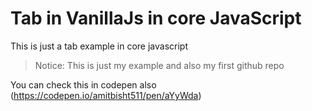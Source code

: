 # Tab in VanillaJs in core JavaScript

This is just a tab example in core javascript

>Notice:  This  is  just my example and also my first github repo  

You can check this in codepen also (https://codepen.io/amitbisht511/pen/aYyWda)